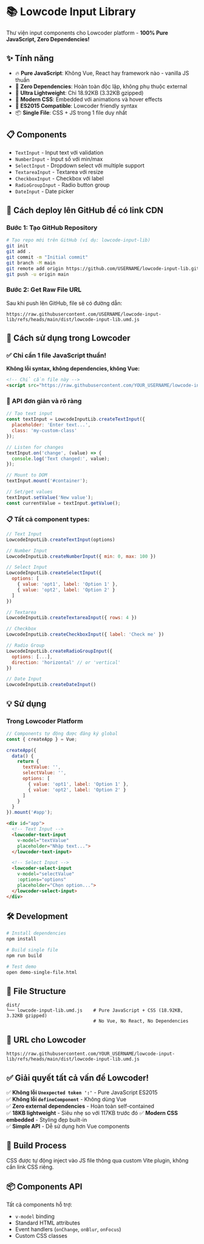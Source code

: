 # 📚 Lowcode Input Library

Thư viện input components cho Lowcoder platform - **100% Pure JavaScript, Zero Dependencies!**

## ✨ Tính năng

- 🔥 **Pure JavaScript**: Không Vue, React hay framework nào - vanilla JS thuần
- 🎯 **Zero Dependencies**: Hoàn toàn độc lập, không phụ thuộc external
- 🚀 **Ultra Lightweight**: Chỉ 18.92KB (3.32KB gzipped)
- 🎨 **Modern CSS**: Embedded với animations và hover effects  
- 📱 **ES2015 Compatible**: Lowcoder friendly syntax
- 📦 **Single File**: CSS + JS trong 1 file duy nhất

## 📋 Components

- `TextInput` - Input text với validation
- `NumberInput` - Input số với min/max
- `SelectInput` - Dropdown select với multiple support
- `TextareaInput` - Textarea với resize
- `CheckboxInput` - Checkbox với label
- `RadioGroupInput` - Radio button group
- `DateInput` - Date picker

## 🚀 Cách deploy lên GitHub để có link CDN

### Bước 1: Tạo GitHub Repository
```bash
# Tạo repo mới trên GitHub (ví dụ: lowcode-input-lib)
git init
git add .
git commit -m "Initial commit"
git branch -M main
git remote add origin https://github.com/USERNAME/lowcode-input-lib.git
git push -u origin main
```

### Bước 2: Get Raw File URL
Sau khi push lên GitHub, file sẽ có đường dẫn:
```
https://raw.githubusercontent.com/USERNAME/lowcode-input-lib/refs/heads/main/dist/lowcode-input-lib.umd.js
```

## 🚀 Cách sử dụng trong Lowcoder

### ✅ Chỉ cần 1 file JavaScript thuần!

**Không lỗi syntax, không dependencies, không Vue:**

```html
<!-- Chỉ cần file này -->
<script src="https://raw.githubusercontent.com/YOUR_USERNAME/lowcode-input-lib/refs/heads/main/dist/lowcode-input-lib.umd.js"></script>
```

### 🔧 API đơn giản và rõ ràng

```javascript
// Tạo text input
const textInput = LowcodeInputLib.createTextInput({
  placeholder: 'Enter text...',
  class: 'my-custom-class'
});

// Listen for changes
textInput.on('change', (value) => {
  console.log('Text changed:', value);
});

// Mount to DOM
textInput.mount('#container');

// Set/get values
textInput.setValue('New value');
const currentValue = textInput.getValue();
```

### 📋 Tất cả component types:

```javascript
// Text Input
LowcodeInputLib.createTextInput(options)

// Number Input  
LowcodeInputLib.createNumberInput({ min: 0, max: 100 })

// Select Input
LowcodeInputLib.createSelectInput({ 
  options: [
    { value: 'opt1', label: 'Option 1' },
    { value: 'opt2', label: 'Option 2' }
  ] 
})

// Textarea
LowcodeInputLib.createTextareaInput({ rows: 4 })

// Checkbox
LowcodeInputLib.createCheckboxInput({ label: 'Check me' })

// Radio Group
LowcodeInputLib.createRadioGroupInput({ 
  options: [...],
  direction: 'horizontal' // or 'vertical'
})

// Date Input
LowcodeInputLib.createDateInput()
```

## 💡 Sử dụng

### Trong Lowcoder Platform
```javascript
// Components tự động được đăng ký global
const { createApp } = Vue;

createApp({
  data() {
    return {
      textValue: '',
      selectValue: '',
      options: [
        { value: 'opt1', label: 'Option 1' },
        { value: 'opt2', label: 'Option 2' }
      ]
    }
  }
}).mount('#app');
```

```html
<div id="app">
  <!-- Text Input -->
  <lowcoder-text-input 
    v-model="textValue" 
    placeholder="Nhập text...">
  </lowcoder-text-input>

  <!-- Select Input -->
  <lowcoder-select-input 
    v-model="selectValue" 
    :options="options"
    placeholder="Chọn option...">
  </lowcoder-select-input>
</div>
```

## 🛠️ Development

```bash
# Install dependencies
npm install

# Build single file
npm run build

# Test demo
open demo-single-file.html
```

## 📁 File Structure

```
dist/
└── lowcode-input-lib.umd.js    # Pure JavaScript + CSS (18.92KB, 3.32KB gzipped)
                                # No Vue, No React, No Dependencies
```

## 🎯 URL cho Lowcoder
`https://raw.githubusercontent.com/YOUR_USERNAME/lowcode-input-lib/refs/heads/main/dist/lowcode-input-lib.umd.js`

## ✅ Giải quyết tất cả vấn đề Lowcoder!

✅ **Không lỗi `Unexpected token ':'`** - Pure JavaScript ES2015  
✅ **Không lỗi `defineComponent`** - Không dùng Vue  
✅ **Zero external dependencies** - Hoàn toàn self-contained  
✅ **18KB lightweight** - Siêu nhẹ so với 117KB trước đó
✅ **Modern CSS embedded** - Styling đẹp built-in  
✅ **Simple API** - Dễ sử dụng hơn Vue components

## 🔧 Build Process

CSS được tự động inject vào JS file thông qua custom Vite plugin, không cần link CSS riêng.

## 📦 Components API

Tất cả components hỗ trợ:
- `v-model` binding
- Standard HTML attributes
- Event handlers (`onChange`, `onBlur`, `onFocus`)
- Custom CSS classes
